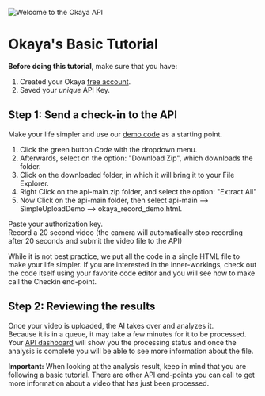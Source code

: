![Welcome to the Okaya API](https://www.okaya.me/okaya/wp-content/uploads/2020/05/logo_okaya-copie-1.png "Welcome to the Okaya API")


<h1>Okaya's Basic Tutorial</h1>

**Before doing this tutorial**, make sure that you have:
1. Created your Okaya <a href='https://www.okaya.me/dashboard/apimanagement/newaccount'>free account</a>.
2. Saved your <em>unique</em> API Key.

<h2>Step 1: Send a check-in to the API</h2>

Make your life simpler and use our <a href='https://github.com/SmartTecAPI/api'>demo code</a> as a starting point. <br>
<ol>
<li>Click the green button <em>Code</em> with the dropdown menu.
<li>Afterwards, select on the option: "Download Zip", which downloads the folder.
<li>Click on the downloaded folder, in which it will bring it to your File Explorer.
<li>Right Click on the api-main.zip folder, and select the option: "Extract All"
<li>Now Click on the api-main folder, then select api-main --> SimpleUploadDemo --> okaya_record_demo.html.
</ol>
Paste your authorization key.<br/>
Record a 20 second video (the camera will automatically stop recording after 20 seconds and submit the video file to the API)<br>

While it is not best practice, we put all the code in a single HTML file to make your life simpler. If you are interested in the inner-workings, check out the code itself using your favorite code editor and you will see how to make call the Checkin end-point.<br>

<h2>Step 2: Reviewing the results</h2>
Once your video is uploaded, the AI takes over and analyzes it. <br>
Because it is in a queue, it may take a few minutes for it to be processed.<br>
Your <a href="https://www.okaya.me/dashboard/apimanagement/apiDashboard">API dashboard</a> will show you the processing status and once the analysis is complete you will be able to see more information about the file.<br>

**Important:** When looking at the analysis result, keep in mind that you are following a basic tutorial. There are other API end-points you can call to get more information about a video that has just been processed.
